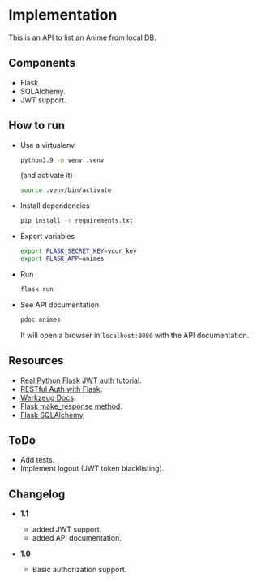# Implementation

This is an API to list an Anime from local DB.

## Components
- Flask.
- SQLAlchemy.
- JWT support.

## How to run
- Use a virtualenv
    ```bash
    python3.9 -m venv .venv
    ```
    (and activate it)
    ```bash
    source .venv/bin/activate
    ```

- Install dependencies
    ```bash
    pip install -r requirements.txt
    ```

- Export variables
    ```bash
    export FLASK_SECRET_KEY=your_key
    export FLASK_APP=animes
    ```

- Run
    ```bash
    flask run
    ```

- See API documentation
    ```bash
    pdoc animes
    ```
    It will open a browser in `localhost:8080` with the API documentation.

## Resources
- [Real Python Flask JWT auth tutorial](https://realpython.com/token-based-authentication-with-flask/).
- [RESTful Auth with Flask](https://blog.miguelgrinberg.com/post/restful-authentication-with-flask).
- [Werkzeug Docs](https://werkzeug.palletsprojects.com/en/2.3.x/utils/).
- [Flask make_response method](https://tedboy.github.io/flask/generated/flask.make_response.html).
- [Flask SQLAlchemy](https://flask-sqlalchemy.palletsprojects.com/en/3.0.x/models/#defining-models).

## ToDo
- Add tests.
- Implement logout (JWT token blacklisting).

## Changelog

- **1.1**
    
    - added JWT support.
    - added API documentation.

- **1.0**
    
    - Basic authorization support.